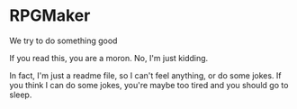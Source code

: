 # RPGMaker
We try to do something good

If you read this, you are a moron. No, I'm just kidding.

In fact, I'm just a readme file, so I can't feel anything, or do some jokes. If you think I can do some jokes, you're maybe too tired and you should go to sleep.
